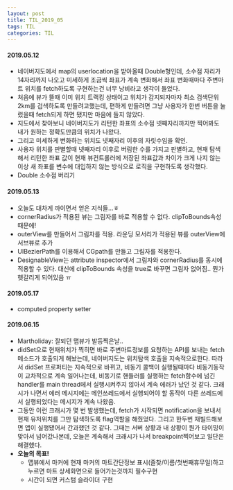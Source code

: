 ```yaml
---
layout: post
title: TIL_2019_05
tags: TIL
categories: TIL
---
```


#### 2019.05.12
- 네이버지도에서 map의 userlocation을 받아올때 Double형인데, 소수점 자리가 14자리까지 나오고 미세하게 조금씩 좌표가 계속 변화해서 좌표 변화때마다 주변마트 위치를 fetch하도록 구현하는건 너무 낭비라고 생각이 들었다.
- 처음에 뷰가 뜰때 이미 위치 트랙킹 상태이고 위치가 감지되자마자 최소 검색단위 2km를 검색하도록 만들려고했는데, 편하게 만들려면 그냥 사용자가 한번 버튼을 눌렀을때 fetch되게 하면 됐지만 마음에 들지 않았다.
- 지도에서 찾아보니 네이버지도가 리턴한 좌표의 소수점 넷째자리까지만 찍어봐도 내가 원하는 정확도만큼의 위치가 나왔다.
- 그리고 미세하게 변화하는 위치도 넷째자리 이후의 자릿수임을 확인.
- 사용자 위치를 판별할때 넷째자리 이후로 버림한 수를 가지고 판별하고, 현재 탐색해서 리턴한 좌표 값이 현재 뷰컨트롤러에 저장된 좌표값과 차이가 크게 나지 않는이상 새 좌표를 변수에 대입하지 않는 방식으로 로직을 구현하도록 생각했다.
- Double 소수점 버리기

#### 2019.05.13
- 오늘도 대차게 까이면서 얻은 지식들...ㅎ
- cornerRadius가 적용된 뷰는 그림자를 바로 적용할 수 없다. clipToBounds속성때문에!
- outerView를 만들어서 그림자를 적용. 라운딩 모서리가 적용된 뷰를 outerView에 서브뷰로 추가
- UIBezierPath를 이용해서 CGpath를 만들고 그림자를 적용한다.
- DesignableView는 attribute inspector에서 그림자와 cornerRadius를 동시에 적용할 수 있다. 대신에 clipToBounds 속성을 true로 바꾸면 그림자 없어짐.. 뭔가 헷갈리게 되어있음 ㅠ  

#### 2019.05.17
- computed property setter

#### 2019.06.15
- Martholiday: 잘되던 맵뷰가 발등찍은날..
- didSet으로 현재위치가 찍히면 바로 주변마트정보를 요청하는 API를 보내는 fetch메소드가 호출되게 해놨는데,
네이버지도는 위치탐색 호출을 지속적으로한다. 따라서 didSet 프로퍼티는 지속적으로 바뀌고, 비동기 콜백이 실행될때마다 비동기동작이 교차적으로 계속 일어나는데,
비동기로 핸들러를 실행하는 fetch함수에 넘긴 handler를 main thread에서 실행시켜주지 않아서 계속 에러가 났던 것 같다. 크래시가 나면서 에러 메시지에는 메인쓰레드에서 실행되어야 할 동작이 다른 쓰레드에서 실행되었다는 메시지가 계속 나왔음.
- 그동안 이런 크래시가 몇 번 발생했는데, fetch가 시작되면 notification을 보내서 현재 유저위치를 그만 탐색하도록 flag역할을 해줬었다. 그리고 한두번 재빌드해보면 앱이 실행됐어서 간과했던 것 같다. 그때는 서버 상황과 내 상황이 뭔가 타이밍이 맞아서 넘어갔나본데, 오늘은 계속해서 크래시가 나서 breakpoint찍어보고 일단은 해결했다.
- **오늘의 목표!**
  - 맵뷰에서 마커에 현재 마커의 마트간단정보 표시(즐찾/이름/첫번째휴무일)하고 누르면 마트 상세화면으로 들어가는것까지 필수구현
  - 시간이 되면 커스텀 슬라이더 구현
